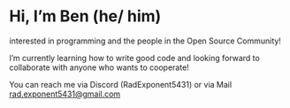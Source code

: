# Hi, I’m Ben (he/ him)
interested in programming and the people in the Open Source Community!

I’m currently learning how to write good code and looking forward to collaborate with anyone who wants to cooperate!

You can reach me via Discord (RadExponent5431) or via Mail rad.exponent5431@gmail.com
